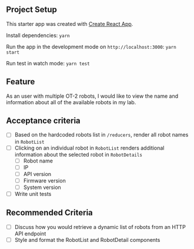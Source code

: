 ## Project Setup

This starter app was created with [Create React App](https://github.com/facebook/create-react-app).

Install dependencies:
`yarn`

Run the app in the development mode on `http://localhost:3000`:
`yarn start`

Run test in watch mode:
`yarn test`

## Feature

As an user with multiple OT-2 robots, I would like to view the name and information about all of the available robots in my lab.

## Acceptance criteria

- [ ] Based on the hardcoded robots list in `/reducers`, render all robot names in `RobotList`
- [ ] Clicking on an individual robot in `RobotList` renders additional information about the selected robot in `RobotDetails`
  - [ ] Robot name
  - [ ] IP
  - [ ] API version
  - [ ] Firmware version
  - [ ] System version
- [ ] Write unit tests

## Recommended Criteria

- [ ] Discuss how you would retrieve a dynamic list of robots from an HTTP API endpoint
- [ ] Style and format the RobotList and RobotDetail components

